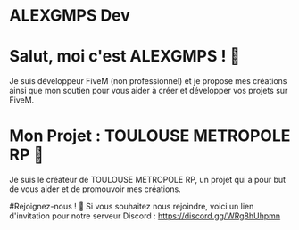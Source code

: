 # ALEXGMPS Dev
# Salut, moi c'est ALEXGMPS ! 👋
 Je suis développeur FiveM (non professionnel) et je propose mes créations ainsi que mon soutien pour vous aider à créer et développer vos projets sur FiveM.

# Mon Projet : TOULOUSE METROPOLE RP 🌟
Je suis le créateur de TOULOUSE METROPOLE RP, un projet qui a pour but de vous aider et de promouvoir mes créations.

#Rejoignez-nous ! 🚀
Si vous souhaitez nous rejoindre, voici un lien d'invitation pour notre serveur Discord : https://discord.gg/WRg8hUhpmn
